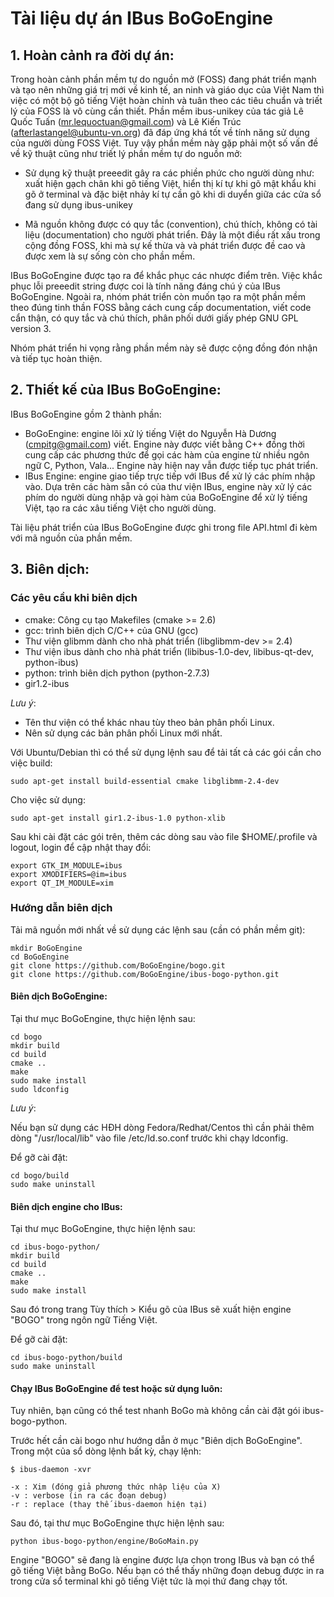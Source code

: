 # Tài liệu dự án IBus BoGoEngine #

## 1. Hoàn cảnh ra đời dự án: ##

Trong hoàn cảnh phần mềm tự do nguồn mở (FOSS) đang phát triển mạnh và tạo nên 
những giá trị mới về kinh tế, an ninh và giáo dục của Việt Nam thì việc có một 
bộ gõ tiếng Việt hoàn chỉnh và tuân theo các tiêu chuẩn và triết lý của FOSS
là vô cùng cần thiết. Phần mềm ibus-unikey của tác giả Lê Quốc Tuấn (mr.lequoctuan@gmail.com)
và Lê Kiến Trúc (afterlastangel@ubuntu-vn.org) đã đáp ứng khá tốt về tính năng
sử dụng của người dùng FOSS Việt. Tuy vậy phần mềm này gặp phải một số vấn đề 
về kỹ thuật cũng như triết lý phần mềm tự do nguồn mở:
 
 * Sử dụng kỹ thuật preeedit gây ra các phiền phức cho người dùng như: xuất hiện
 gạch chân khi gõ tiếng Việt, hiển thị kí tự khi gõ mật khẩu khi gõ ở terminal
 và đặc biệt nhảy kí tự cần gõ khi di duyển giữa các cửa sổ đang sử dụng ibus-unikey
 
 * Mã nguồn không được có quy tắc (convention), chú thích, không có tài liệu 
 (documentation) cho người phát triển. Đây là một điều rất xấu trong cộng đồng FOSS, 
 khi mà sự kế thừa và và phát triển được đề cao và được xem là sự sống còn cho phần mềm.
 
IBus BoGoEngine được tạo ra để khắc phục các nhược điểm trên. Việc khắc phục lỗi
preeedit string được coi là tính năng đáng chú ý của IBus BoGoEngine.
Ngoài ra, nhóm phát triển còn muốn tạo ra một phần mềm theo đúng tinh thần FOSS
bằng cách cung cấp documentation, viết code cẩn thận, có quy tắc và chú thích, 
phân phối dưới giấy phép GNU GPL version 3. 

Nhóm phát triển hi vọng rằng phần mềm này sẽ được cộng đồng đón nhận và tiếp tục hoàn thiện.
 
## 2. Thiết kế của IBus BoGoEngine: ##
 
IBus BoGoEngine gồm 2 thành phần:
 
 - BoGoEngine: engine lõi xử lý tiếng Việt do Nguyễn Hà Dương (cmpitg@gmail.com)
viết. Engine này được viết bằng C++ đồng thời cung cấp các phương thức để gọi 
các hàm của engine từ nhiều ngôn ngữ C, Python, Vala... Engine này hiện nay vẫn
được tiếp tục phát triển.
 - IBus Engine: engine giao tiếp trực tiếp với IBus để xử lý các phím nhập vào.
Dựa trên các hàm sẵn có của thư viện IBus, engine này xử lý các phím do người dùng
nhập và gọi hàm của BoGoEngine để xử lý tiếng Việt, tạo ra các xâu tiếng Việt cho người dùng.

Tài liệu phát triển của IBus BoGoEngine được ghi trong file API.html đi kèm với 
mã nguồn của phần mềm.
   
## 3. Biên dịch: ##

### Các yêu cầu khi biên dịch ###
 - cmake: Công cụ tạo Makefiles (cmake >= 2.6)
 - gcc: trình biên dịch C/C++ của GNU (gcc)
 - Thư viện glibmm dành cho nhà phát triển (libglibmm-dev >= 2.4)
 - Thư viện ibus dành cho nhà phát triển (libibus-1.0-dev, libibus-qt-dev, python-ibus)
 - python: trình biên dịch python (python-2.7.3)
 - gir1.2-ibus
 
_Lưu ý_:
 
- Tên thư viện có thể khác nhau tùy theo bản phân phối Linux.
- Nên sử dụng các bản phân phối Linux mới nhất.

Với Ubuntu/Debian thì có thể sử dụng lệnh sau để tải tất cả các gói cần cho việc build:

    sudo apt-get install build-essential cmake libglibmm-2.4-dev

Cho việc sử dụng:

    sudo apt-get install gir1.2-ibus-1.0 python-xlib
  
Sau khi cài đặt các gói trên, thêm các dòng sau vào file $HOME/.profile và logout, login
để cập nhật thay đổi:

    export GTK_IM_MODULE=ibus
    export XMODIFIERS=@im=ibus
    export QT_IM_MODULE=xim

### Hướng dẫn biên dịch ###

Tải mã nguồn mới nhất về sử dụng các lệnh sau (cần có phần mềm git):

    mkdir BoGoEngine
    cd BoGoEngine
    git clone https://github.com/BoGoEngine/bogo.git
    git clone https://github.com/BoGoEngine/ibus-bogo-python.git

#### Biên dịch BoGoEngine: ####

Tại thư mục BoGoEngine, thực hiện lệnh sau:

    cd bogo
    mkdir build
    cd build
    cmake ..
    make
    sudo make install
    sudo ldconfig

_Lưu ý_:

Nếu bạn sử dụng các HĐH dòng Fedora/Redhat/Centos thì cần phải thêm dòng "/usr/local/lib"
vào file /etc/ld.so.conf trước khi chạy ldconfig.

Để gỡ cài đặt:
    
    cd bogo/build
    sudo make uninstall

#### Biên dịch engine cho IBus: ####
  
Tại thư mục BoGoEngine, thực hiện lệnh sau:

    cd ibus-bogo-python/
    mkdir build
    cd build
    cmake ..
    make
    sudo make install

Sau đó trong trang Tùy thích > Kiểu gõ của IBus sẽ xuất hiện engine "BOGO" trong
ngôn ngữ Tiếng Việt.

Để gỡ cài đặt:
    
    cd ibus-bogo-python/build
    sudo make uninstall

#### Chạy IBus BoGoEngine để test hoặc sử dụng luôn: ####
  
Tuy nhiên, bạn cũng có thể test nhanh BoGo mà không cần cài đặt gói ibus-bogo-python.

Trước hết cần cài bogo như hướng dẫn ở mục "Biên dịch BoGoEngine".
Trong một của sổ dòng lệnh bất kỳ, chạy lệnh:

    $ ibus-daemon -xvr

    -x : Xim (đóng giả phương thức nhập liệu của X)
    -v : verbose (in ra các đoạn debug)
    -r : replace (thay thế ibus-daemon hiện tại)

Sau đó, tại thư mục BoGoEngine thực hiện lệnh sau:
  
    python ibus-bogo-python/engine/BoGoMain.py

Engine "BOGO" sẽ đang là engine được lựa chọn trong IBus và bạn có thể gõ tiếng Việt bằng BoGo.
Nếu bạn có thể thấy những đoạn debug được in ra trong cửa sổ terminal khi gõ tiếng Việt
tức là mọi thứ đang chạy tốt.

